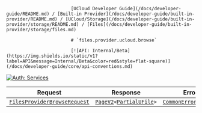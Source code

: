                             [UCloud Developer Guide](/docs/developer-guide/README.md) / [Built-in Provider](/docs/developer-guide/built-in-provider/README.md) / [UCloud/Storage](/docs/developer-guide/built-in-provider/storage/README.md) / [Files](/docs/developer-guide/built-in-provider/storage/files.md)
                            
                            # `files.provider.ucloud.browse`

                            [![API: Internal/Beta](https://img.shields.io/static/v1?label=API&message=Internal/Beta&color=red&style=flat-square)](/docs/developer-guide/core/api-conventions.md)
[![Auth: Services](https://img.shields.io/static/v1?label=Auth&message=Services&color=informational&style=flat-square)](/docs/developer-guide/core/types.md#role)



| Request | Response | Error |
|---------|----------|-------|
|<code><a href='/docs/reference/dk.sdu.cloud.file.orchestrator.api.FilesProviderBrowseRequest.md'>FilesProviderBrowseRequest</a></code>|<code><a href='/docs/reference/dk.sdu.cloud.PageV2.md'>PageV2</a>&lt;<a href='/docs/reference/dk.sdu.cloud.file.orchestrator.api.PartialUFile.md'>PartialUFile</a>&gt;</code>|<code><a href='/docs/reference/dk.sdu.cloud.CommonErrorMessage.md'>CommonErrorMessage</a></code>|


